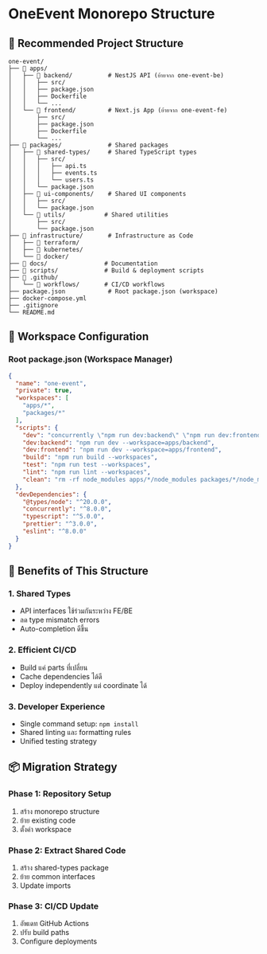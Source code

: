 # OneEvent Monorepo Structure

## 📁 Recommended Project Structure

```
one-event/
├── 📂 apps/
│   ├── 📂 backend/          # NestJS API (ย้ายจาก one-event-be)
│   │   ├── src/
│   │   ├── package.json
│   │   ├── Dockerfile
│   │   └── ...
│   └── 📂 frontend/         # Next.js App (ย้ายจาก one-event-fe)
│       ├── src/
│       ├── package.json
│       ├── Dockerfile
│       └── ...
├── 📂 packages/             # Shared packages
│   ├── 📂 shared-types/     # Shared TypeScript types
│   │   ├── src/
│   │   │   ├── api.ts
│   │   │   ├── events.ts
│   │   │   └── users.ts
│   │   └── package.json
│   ├── 📂 ui-components/    # Shared UI components
│   │   ├── src/
│   │   └── package.json
│   └── 📂 utils/           # Shared utilities
│       ├── src/
│       └── package.json
├── 📂 infrastructure/       # Infrastructure as Code
│   ├── 📂 terraform/
│   ├── 📂 kubernetes/
│   └── 📂 docker/
├── 📂 docs/                # Documentation
├── 📂 scripts/             # Build & deployment scripts
├── 📂 .github/
│   └── 📂 workflows/       # CI/CD workflows
├── package.json            # Root package.json (workspace)
├── docker-compose.yml
├── .gitignore
└── README.md
```

## 🔧 Workspace Configuration

### Root package.json (Workspace Manager)
```json
{
  "name": "one-event",
  "private": true,
  "workspaces": [
    "apps/*",
    "packages/*"
  ],
  "scripts": {
    "dev": "concurrently \"npm run dev:backend\" \"npm run dev:frontend\"",
    "dev:backend": "npm run dev --workspace=apps/backend",
    "dev:frontend": "npm run dev --workspace=apps/frontend",
    "build": "npm run build --workspaces",
    "test": "npm run test --workspaces",
    "lint": "npm run lint --workspaces",
    "clean": "rm -rf node_modules apps/*/node_modules packages/*/node_modules"
  },
  "devDependencies": {
    "@types/node": "^20.0.0",
    "concurrently": "^8.0.0",
    "typescript": "^5.0.0",
    "prettier": "^3.0.0",
    "eslint": "^8.0.0"
  }
}
```

## 🚀 Benefits of This Structure

### 1. Shared Types
- API interfaces ใช้ร่วมกันระหว่าง FE/BE
- ลด type mismatch errors
- Auto-completion ดีขึ้น

### 2. Efficient CI/CD
- Build แค่ parts ที่เปลี่ยน
- Cache dependencies ได้ดี
- Deploy independently แต่ coordinate ได้

### 3. Developer Experience
- Single command setup: `npm install`
- Shared linting และ formatting rules
- Unified testing strategy

## 📦 Migration Strategy

### Phase 1: Repository Setup
1. สร้าง monorepo structure
2. ย้าย existing code
3. ตั้งค่า workspace

### Phase 2: Extract Shared Code
1. สร้าง shared-types package
2. ย้าย common interfaces
3. Update imports

### Phase 3: CI/CD Update
1. อัพเดท GitHub Actions
2. ปรับ build paths
3. Configure deployments
